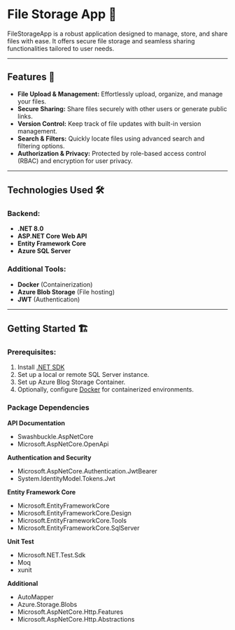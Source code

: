 # File Storage App 📁

FileStorageApp is a robust application designed to manage, store, and share files with ease. It offers secure file storage and seamless sharing functionalities tailored to user needs.

---

## Features 🚀

- **File Upload & Management:** Effortlessly upload, organize, and manage your files.
- **Secure Sharing:** Share files securely with other users or generate public links.
- **Version Control:** Keep track of file updates with built-in version management.
- **Search & Filters:** Quickly locate files using advanced search and filtering options.
- **Authorization & Privacy:** Protected by role-based access control (RBAC) and encryption for user privacy.

---

## Technologies Used 🛠️

### Backend:
- **.NET 8.0**
- **ASP.NET Core Web API**
- **Entity Framework Core**
- **Azure SQL Server**

### Additional Tools:
- **Docker** (Containerization)
- **Azure Blob Storage** (File hosting)
- **JWT** (Authentication)

---

## Getting Started 🏗️

### Prerequisites:
1. Install [.NET SDK](https://dotnet.microsoft.com/download/dotnet)
2. Set up a local or remote SQL Server instance.
3. Set up Azure Blog Storage Container.
4. Optionally, configure [Docker](https://www.docker.com/) for containerized environments.

### Package Dependencies

**API Documentation**

- Swashbuckle.AspNetCore 
- Microsoft.AspNetCore.OpenApi
  
**Authentication and Security**
  
- Microsoft.AspNetCore.Authentication.JwtBearer 
- System.IdentityModel.Tokens.Jwt
  
**Entity Framework Core**

- Microsoft.EntityFrameworkCore 
- Microsoft.EntityFrameworkCore.Design
- Microsoft.EntityFrameworkCore.Tools
- Microsoft.EntityFrameworkCore.SqlServer

**Unit Test**

- Microsoft.NET.Test.Sdk
- Moq
- xunit

**Additional**

- AutoMapper 
- Azure.Storage.Blobs
- Microsoft.AspNetCore.Http.Features
- Microsoft.AspNetCore.Http.Abstractions


